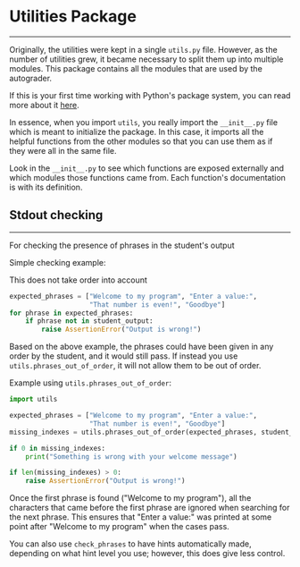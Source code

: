 # Utilities Package

--------------------

Originally, the utilities were kept in a single `utils.py` file. However, as the
number of utilities grew, it became necessary to split them up into multiple
modules. This package contains all the modules that are used by the autograder.

If this is your first time working with Python's package system, you can read
more about it [here](https://docs.python.org/3/tutorial/modules.html#packages).

In essence, when you import `utils`, you really import the `__init__.py` file
which is meant to initialize the package. In this case, it imports all the
helpful functions from the other modules so that you can use them as if they
were all in the same file.

Look in the `__init__.py` to see which functions are exposed
externally and which modules those functions came from. 
Each function's documentation is with its definition. 

## Stdout checking

------------------------
For checking the presence of phrases in the student's output 

Simple checking example:

This does not take order into account 

```Python
expected_phrases = ["Welcome to my program", "Enter a value:",
                    "That number is even!", "Goodbye"]
for phrase in expected_phrases:
    if phrase not in student_output:
        raise AssertionError("Output is wrong!")
```

Based on the above example, the phrases could have been given in any order by 
the student, and it would still pass.
If instead you use `utils.phrases_out_of_order`,
it will not allow them to be out of order. 

Example using `utils.phrases_out_of_order`:

```Python
import utils 

expected_phrases = ["Welcome to my program", "Enter a value:",
                    "That number is even!", "Goodbye"]
missing_indexes = utils.phrases_out_of_order(expected_phrases, student_output)

if 0 in missing_indexes:
    print("Something is wrong with your welcome message")

if len(missing_indexes) > 0:
    raise AssertionError("Output is wrong!")
```

Once the first phrase is found ("Welcome to my program"), all the characters
that came before the first phrase are ignored when searching for the next 
phrase. 
This ensures that "Enter a value:" was printed at some point after 
"Welcome to my program" when the cases pass. 

You can also use `check_phrases` to have hints automatically made,
depending on
what hint level you use; however, this does give less control.